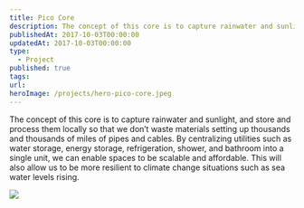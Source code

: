 ```yaml
---
title: Pico Core
description: The concept of this core is to capture rainwater and sunlight, and store and process them locally so that we don’t waste materials setting up thousands and thousands of miles of pipes and cables. By centralizing utilities such as water storage, energy storage, refrigeration, shower, and bathroom into a single unit, we can enable spaces to be scalable and affordable. This will also allow us to be more resilient to climate change situations such as sea water levels rising.
publishedAt: 2017-10-03T00:00:00
updatedAt: 2017-10-03T00:00:00
type:
  - Project
published: true
tags: 
url: 
heroImage: /projects/hero-pico-core.jpeg
---
```

The concept of this core is to capture rainwater and sunlight, and store and process them locally so that we don’t waste materials setting up thousands and thousands of miles of pipes and cables. By centralizing utilities such as water storage, energy storage, refrigeration, shower, and bathroom into a single unit, we can enable spaces to be scalable and affordable. This will also allow us to be more resilient to climate change situations such as sea water levels rising.


![](https://d2w9rnfcy7mm78.cloudfront.net/7629879/original_031440438bd1eeb41a8c2a7b4326f3dd.png?1591885999?bc=0)




